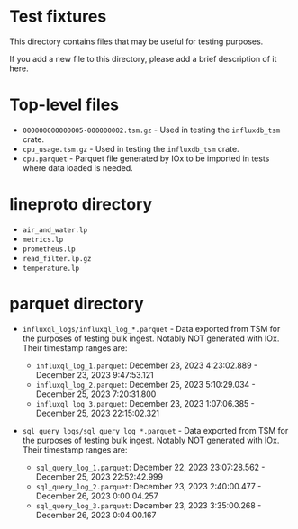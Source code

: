 # Test fixtures

This directory contains files that may be useful for testing purposes.

If you add a new file to this directory, please add a brief description of it here.

# Top-level files

- `000000000000005-000000002.tsm.gz` - Used in testing the `influxdb_tsm` crate.
- `cpu_usage.tsm.gz` - Used in testing the `influxdb_tsm` crate.
- `cpu.parquet` - Parquet file generated by IOx to be imported in tests where data loaded is needed.

# lineproto directory

- `air_and_water.lp`
- `metrics.lp`
- `prometheus.lp`
- `read_filter.lp.gz`
- `temperature.lp`

# parquet directory

- `influxql_logs/influxql_log_*.parquet` - Data exported from TSM for the purposes of testing bulk
  ingest. Notably NOT generated with IOx. Their timestamp ranges are:
  - `influxql_log_1.parquet`: December 23, 2023 4:23:02.889 - December 23, 2023 9:47:53.121
  - `influxql_log_2.parquet`: December 25, 2023 5:10:29.034 - December 25, 2023 7:20:31.800
  - `influxql_log_3.parquet`: December 23, 2023 1:07:06.385 - December 25, 2023 22:15:02.321

- `sql_query_logs/sql_query_log_*.parquet` - Data exported from TSM for the purposes of testing
  bulk ingest. Notably NOT generated with IOx. Their timestamp ranges are:
  - `sql_query_log_1.parquet`: December 22, 2023 23:07:28.562 - December 25, 2023 22:52:42.999
  - `sql_query_log_2.parquet`: December 23, 2023 2:40:00.477 - December 26, 2023 0:00:04.257
  - `sql_query_log_3.parquet`: December 23, 2023 3:35:00.268 - December 26, 2023 0:04:00.167
